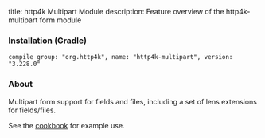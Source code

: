 title: http4k Multipart Module
description: Feature overview of the http4k-multipart form module

### Installation (Gradle)
```compile group: "org.http4k", name: "http4k-multipart", version: "3.228.0"```

### About

Multipart form support for fields and files, including a set of lens extensions for fields/files.

See the [cookbook](/cookbook/multipart_forms/) for example use.
